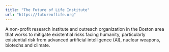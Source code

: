 ```yaml
---
title: "The Future of Life Institute"
url: "https://futureoflife.org"
---
```


A non-profit research institute and outreach organization in the Boston area that works to mitigate existential risks facing humanity, particularly existential risk from advanced artificial intelligence (AI), nuclear weapons, biotechs and climate.
